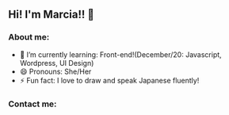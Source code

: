 ## Hi! I'm Marcia!! 👋 

### About me:
- 🌱 I’m currently learning: Front-end!(December/20: Javascript, Wordpress, UI Design)
- 😄 Pronouns: She/Her
- ⚡ Fun fact: I love to draw and speak Japanese fluently!

### Contact me:
[linkedin]: https://www.linkedin.com/in/marcia-ayumi-takashi/
